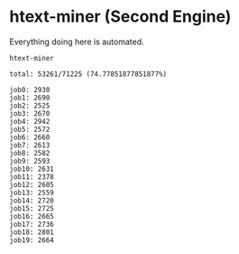 # htext-miner (Second Engine)

Everything doing here is automated.

```
htext-miner

total: 53261/71225 (74.77851877851877%)

job0: 2930
job1: 2690
job2: 2525
job3: 2670
job4: 2942
job5: 2572
job6: 2660
job7: 2613
job8: 2582
job9: 2593
job10: 2631
job11: 2378
job12: 2605
job13: 2559
job14: 2720
job15: 2725
job16: 2665
job17: 2736
job18: 2801
job19: 2664
```